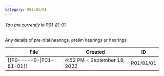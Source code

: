 ```yaml
---
category: P01/81/01
---
```

###### You are currently in P01-81-01

Any details of pre-trial hearings, prelim hearings or hearings

| File                                                                                          | Created                      | ID        |
| --------------------------------------------------------------------------------------------- | ---------------------------- | --------- |
| [[P0-----0-\|P01-81-01]] | 4:52 PM - September 18, 2023 | P01/81/01 |

